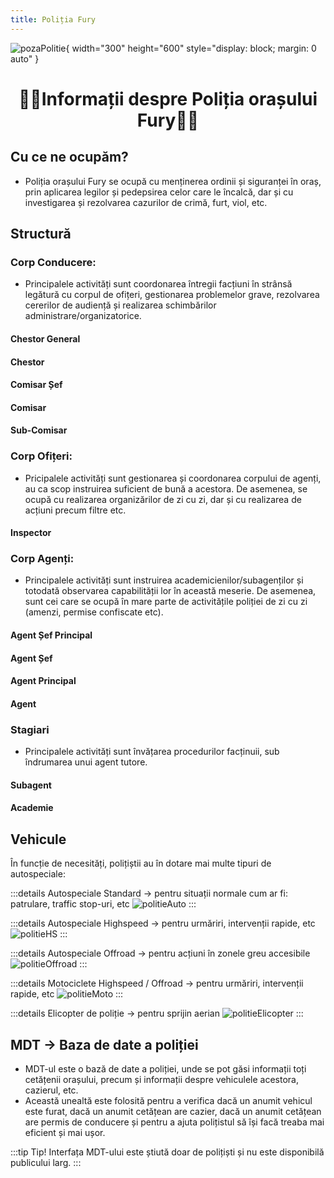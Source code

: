```yaml
---
title: Poliția Fury
---
```



![pozaPolitie](https://i.imgur.com/Jyy1aSo.png){ width="300" height="600" style="display: block; margin: 0 auto" }

# <center>:policeman:Informații despre Poliția orașului Fury:policeman:</center>

## Cu ce ne ocupăm?

- Poliția orașului Fury se ocupă cu menținerea ordinii și siguranței în oraș, prin aplicarea legilor și pedepsirea celor care le încalcă, dar și cu investigarea și rezolvarea cazurilor de crimă, furt, viol, etc.

## Structură

### Corp Conducere:

- Principalele activități sunt coordonarea întregii facțiuni în strânsă legătură cu corpul de ofițeri, gestionarea problemelor grave, rezolvarea cererilor de audiență și realizarea schimbărilor administrare/organizatorice.

#### Chestor General

#### Chestor

#### Comisar Șef

#### Comisar

#### Sub-Comisar

### Corp Ofițeri:

- Pricipalele activități sunt gestionarea și coordonarea corpului de agenți, au ca scop instruirea suficient de bună a acestora. De asemenea, se ocupă cu realizarea organizărilor de zi cu zi, dar și cu realizarea de acțiuni precum filtre etc.

#### Inspector

### Corp Agenți: 

- Principalele activități sunt instruirea academicienilor/subagenților și totodată observarea capabilității lor în această meserie. De asemenea, sunt cei care se ocupă în mare parte de activitățile poliției de zi cu zi (amenzi, permise confiscate etc).

#### Agent Șef Principal

#### Agent Șef

#### Agent Principal

#### Agent

### Stagiari

- Principalele activități sunt învățarea procedurilor facținuii, sub îndrumarea unui agent tutore.

#### Subagent

#### Academie

<!-- ## Secțiile de poliție

În oraș se pot găsi 2 secții de poliție:

- Secția de poliție **Davis**, situată la intersecția dintre Davis Avenue și Innocence Blvd, la codul poștal 832.
:::details Secția Davis 
![politieDavis1](https://i.imgur.com/1TS0bdB.png)
![politieDavis2](https://i.imgur.com/hc9Q5lj.png)
:::

- Secția de poliție **La Mesa**, situată pe La Mesa/Popular Street, la codul poștal 810.
:::details Secția La Mesa
![politieLaMesa1](https://i.imgur.com/ZEDQgEn.png)
![politieLaMesa2](https://i.imgur.com/wOFWJjR.png)
::: -->

## Vehicule

În funcție de necesități, polițiștii au în dotare mai multe tipuri de autospeciale:

:::details Autospeciale Standard -> pentru situații normale cum ar fi: patrulare, traffic stop-uri, etc
![politieAuto](https://i.imgur.com/3EUiNjq.png)
:::

:::details Autospeciale Highspeed -> pentru urmăriri, intervenții rapide, etc
![politieHS](https://i.imgur.com/ZKrSntb.png)
:::

:::details Autospeciale Offroad -> pentru acțiuni în zonele greu accesibile
![politieOffroad](https://i.imgur.com/VtLNpV7.png)
:::

:::details Motociclete Highspeed / Offroad -> pentru urmăriri, intervenții rapide, etc
![politieMoto](https://i.imgur.com/UZ9fpNW.png)
:::

:::details Elicopter de poliție -> pentru sprijin aerian
![politieElicopter](https://i.imgur.com/2qFWnaM.png)
:::

## MDT -> Baza de date a poliției

- MDT-ul este o bază de date a poliției, unde se pot găsi informații toți cetățenii orașului, precum și informații despre vehiculele acestora, cazierul, etc.
- Această unealtă este folosită pentru a verifica dacă un anumit vehicul este furat, dacă un anumit cetățean are cazier, dacă un anumit cetățean are permis de conducere și pentru a ajuta polițistul să își facă treaba mai eficient și mai ușor.

:::tip Tip!
Interfața MDT-ului este știută doar de polițiști și nu este disponibilă publicului larg.
:::